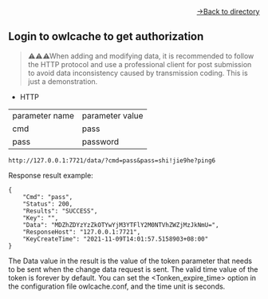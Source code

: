 [<p align="right">->Back to directory</p>](../0.directory.md)

## Login to owlcache to get authorization 
>⚠⚠⚠When adding and modifying data, it is recommended to follow the HTTP protocol and use a professional client for post submission to avoid data inconsistency caused by transmission coding. This is just a demonstration.  

* HTTP  

<table>
    <tr>
        <td>parameter name</td>
        <td>parameter value</td>
    </tr>
    <tr>
        <td>cmd</td>
        <td>pass</td>
    </tr>
    <tr>
        <td>pass</td>
        <td>password</td>
    </tr>   
</table>  

~~~shell
http://127.0.0.1:7721/data/?cmd=pass&pass=shi!jie9he?ping6
~~~

Response result example:
~~~shell
{
    "Cmd": "pass",
    "Status": 200,
    "Results": "SUCCESS",
    "Key": "",
    "Data": "MDZhZDYzYzZkOTYwYjM3YTFlY2M0NTVhZWZjMzJkNmU=",
    "ResponseHost": "127.0.0.1:7721",
    "KeyCreateTime": "2021-11-09T14:01:57.5158903+08:00"
}
~~~
The Data value in the result is the value of the token parameter that needs to be sent when the change data request is sent. 
The valid time value of the token is forever by default. You can set the <Tonken_expire_time> option in the configuration file owlcache.conf, and the time unit is seconds.